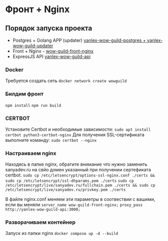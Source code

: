 # Фронт + Nginx
## Порядок запуска проекта
- Postgres + Golang APP (updater) [yanlex-wow-guild-postgres + yanlex-wow-guild-updater](https://github.com/Yanlex/wow-guild-db )
- Front + Nginx - [wow-guild-front-nginx](https://github.com/Yanlex/wow-guild-front-nginx)
- ExpressJS API [yanlex-wow-guild-api](https://github.com/Yanlex/wow-guild-api-js )

### Docker
Требуется создать сеть
`docker network create wowguild`

### Билдим фронт
`npm install`
`npm run build`

### CERTBOT
Установите Certbot и необходимые зависимости:
`sudo apt install certbot python3-certbot-nginx`
Для получения SSL-сертификата выполните команду:
`sudo certbot --nginx`

### Настраиваем nginx
Находясь в папке nginx, обратите внимание что нужно заменить sanyadev.ru на свйо домен указанный при получении сертефиката certbot.
`sudo cp /etc/letsencrypt/options-ssl-nginx.conf ./certs && sudo cp /etc/letsencrypt/ssl-dhparams.pem ./certs`
`sudo cp /etc/letsencrypt/live/sanyadev.ru/fullchain.pem ./certs && sudo cp /etc/letsencrypt/live/sanyadev.ru/privkey.pem ./certs`

В файле nginx.conf меняем эти параметры в соотвествии с вашими, если вы меняли
`server_name wow-guild-front-nginx;`
`proxy_pass http://yanlex-wow-guild-api:3000;`

### Разворачиваем контейнер
Запуск из папки nginx
`docker compose up -d --build`